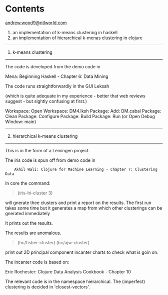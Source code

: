 # Contents

andrew.wood9@ntlworld.com

1. an implementation of k-means clustering in haskell
2. an implementation of hierarchical k-menas clustering in clojure

---------------------
1. k-means clustering
---------------------

The code is developed from the demo code in

  Mena: Beginning Haskell - Chapter 6: Data Mining 

The code runs straightforwardly in the GUI Leksah 
  
  (which is quite adequate in my experience 
    - better that web reviews suggest -
    but slghtly confusing at first.)

   Workspace: Open Workspace: DM4.lksh
   Package:   Add: DM.cabal
   Package:   Clean
   Package:   Configure
   Package:   Build
   Package:   Run  (or Open Debug Window: main)

   

----------------------------------
2. hierarchical k-means clustering
----------------------------------

This is in the form of a Leiningen project.

The iris code is spun off from demo code in 

		Akhil Wali: Clojure for Machine Learning - Chapter 7: Clustering Data

In core the command:   

> (iris-hi-cluster 3) 

will gnerate thee clusters and print a report on the results.
The first run takes some time but it generates a map 
  from which other clusterings can be gnerated immediately

It prints out the results.

The results are anomalous.

> (hc/fisher-cluster) 
> (hc/ajw-cluster)

print out 2D principal component incanter charts to check what is goin on.

The incanter code is based on:

   Eric Rochester: Clojure Data Analysis Cookbook - Chapter 10

The relevant code is in the namespace hierarchical.
The (imperfect) clustering is decided in 'closest-vectors'.
 

